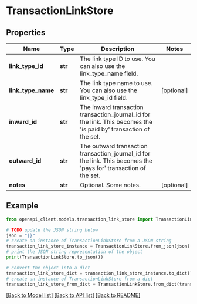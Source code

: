 # TransactionLinkStore


## Properties

Name | Type | Description | Notes
------------ | ------------- | ------------- | -------------
**link_type_id** | **str** | The link type ID to use. You can also use the link_type_name field. | 
**link_type_name** | **str** | The link type name to use. You can also use the link_type_id field. | [optional] 
**inward_id** | **str** | The inward transaction transaction_journal_id for the link. This becomes the &#39;is paid by&#39; transaction of the set. | 
**outward_id** | **str** | The outward transaction transaction_journal_id for the link. This becomes the &#39;pays for&#39; transaction of the set. | 
**notes** | **str** | Optional. Some notes. | [optional] 

## Example

```python
from openapi_client.models.transaction_link_store import TransactionLinkStore

# TODO update the JSON string below
json = "{}"
# create an instance of TransactionLinkStore from a JSON string
transaction_link_store_instance = TransactionLinkStore.from_json(json)
# print the JSON string representation of the object
print(TransactionLinkStore.to_json())

# convert the object into a dict
transaction_link_store_dict = transaction_link_store_instance.to_dict()
# create an instance of TransactionLinkStore from a dict
transaction_link_store_from_dict = TransactionLinkStore.from_dict(transaction_link_store_dict)
```
[[Back to Model list]](../README.md#documentation-for-models) [[Back to API list]](../README.md#documentation-for-api-endpoints) [[Back to README]](../README.md)


